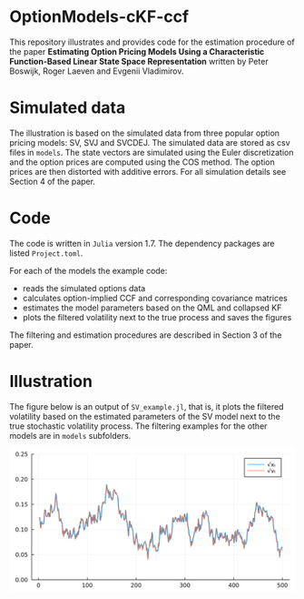 # OptionModels-cKF-ccf

This repository illustrates and provides code for the estimation procedure of the paper **Estimating Option Pricing Models Using a Characteristic Function-Based Linear State Space Representation** written by Peter Boswijk, Roger Laeven and Evgenii Vladimirov. 


# Simulated data

The illustration is based on the simulated data from three popular option pricing models: SV, SVJ and SVCDEJ. The simulated data are stored as csv files in `models`. The state vectors are simulated using the Euler discretization and the option prices are computed using the COS method. The option prices are then distorted with additive errors. For all simulation details see Section 4 of the paper. 


# Code

The code is written in `Julia` version 1.7. The dependency packages are listed `Project.toml`. 

For each of the models the example code: 
* reads the simulated options data
* calculates option-implied CCF and corresponding covariance matrices
* estimates the model parameters based on the QML and collapsed KF
* plots the filtered volatility next to the true process and saves the figures

The filtering and estimation procedures are described in Section 3 of the paper. 


# Illustration

The figure below is an output of `SV_example.jl`, that is, it plots the filtered volatility based on the estimated parameters of the SV model next to the true stochastic volatility process. The filtering examples for the other models are in `models` subfolders.


![This is an example](models/SV/sv_filter_example.png)
